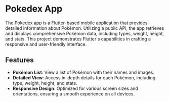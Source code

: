 # Pokedex App

The Pokedex app is a Flutter-based mobile application that provides detailed information about Pokémon. Utilizing a public API, the app retrieves and displays comprehensive Pokémon data, including types, weight, height, and stats. This project demonstrates Flutter's capabilities in crafting a responsive and user-friendly interface.

## Features

- **Pokémon List**: View a list of Pokémon with their names and images.
- **Detailed View**: Access in-depth details for each Pokémon, including type, weight, height, and stats.
- **Responsive Design**: Optimized for various screen sizes and orientations, ensuring a smooth experience on all devices.
